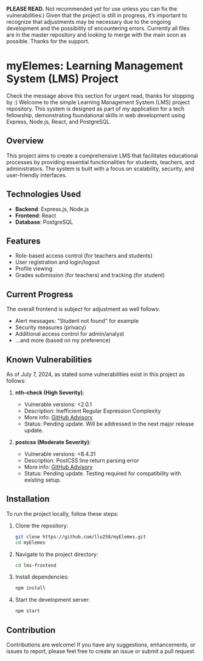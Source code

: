 **PLEASE READ.** Not recommended yet for use unless you can fix the vulnerabilities:) Given that the project is still in progress, it’s important to recognize that adjustments may be necessary due to the ongoing development and the possibility of encountering errors. Currently all files are in the master repository and looking to merge with the main soon as possible. Thanks for the support.

# myElemes: Learning Management System (LMS) Project

Check the message above this section for urgent read, thanks for stopping by :) Welcome to the simple Learning Management System (LMS) project repository. This system is designed as part of my application for a tech fellowship, demonstrating foundational skills in web development using Express, Node.js, React, and PostgreSQL.

## Overview

This project aims to create a comprehensive LMS that facilitates educational processes by providing essential functionalities for students, teachers, and administrators. The system is built with a focus on scalability, security, and user-friendly interfaces.

## Technologies Used

- **Backend**: Express.js, Node.js
- **Frontend**: React
- **Database**: PostgreSQL

## Features
- Role-based access control (for teachers and students)
- User registration and login/logout
- Profile viewing
- Grades submission (for teachers) and tracking (for student)

## Current Progress

The overall frontend is subject for adjustment as well follows:
- Alert messages: "Student not found" for example
- Security measures (privacy)
- Additional access control for admin/analyst
- ...and more (based on my preference)

## Known Vulnerabilities

As of July 7, 2024, as stated some vulnerabilities exist in this project as follows:

1. **nth-check (High Severity)**:
   - Vulnerable versions: <2.0.1
   - Description: Inefficient Regular Expression Complexity
   - More info: [GitHub Advisory](https://github.com/advisories/GHSA-rp65-9cf3-cjxr)
   - Status: Pending update. Will be addressed in the next major release update.

2. **postcss (Moderate Severity)**:
   - Vulnerable versions: <8.4.31
   - Description: PostCSS line return parsing error
   - More info: [GitHub Advisory](https://github.com/advisories/GHSA-7fh5-64p2-3v2j)
   - Status: Pending update. Testing required for compatibility with existing setup.

## Installation

To run the project locally, follow these steps:

1. Clone the repository:
   ```bash
   git clone https://github.com/llu258/myElemes.git
   cd myElemes
   ```
2. Navigate to the project directory:
   ```bash
   cd lms-frontend
   ```
3. Install dependencies:
   ```bash
   npm install
   ```
4. Start the development server:
   ```bash
   npm start
   ```
## Contribution
Contributions are welcome! If you have any suggestions, enhancements, or issues to report, please feel free to create an issue or submit a pull request.

